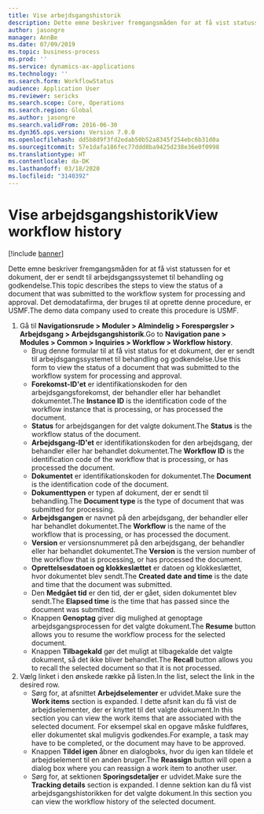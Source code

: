 ```yaml
---
title: Vise arbejdsgangshistorik
description: Dette emne beskriver fremgangsmåden for at få vist statussen for et dokument, der er sendt til arbejdsgangssystemet til behandling og godkendelse.
author: jasongre
manager: AnnBe
ms.date: 07/09/2019
ms.topic: business-process
ms.prod: ''
ms.service: dynamics-ax-applications
ms.technology: ''
ms.search.form: WorkflowStatus
audience: Application User
ms.reviewer: sericks
ms.search.scope: Core, Operations
ms.search.region: Global
ms.author: jasongre
ms.search.validFrom: 2016-06-30
ms.dyn365.ops.version: Version 7.0.0
ms.openlocfilehash: dd5b8d9f3fd2edab50b52a8345f254ebc6b31d0a
ms.sourcegitcommit: 57e1dafa186fec77ddd8ba9425d238e36e0f0998
ms.translationtype: HT
ms.contentlocale: da-DK
ms.lasthandoff: 03/18/2020
ms.locfileid: "3140392"
---
```

# <a name="view-workflow-history"></a><span data-ttu-id="54092-103">Vise arbejdsgangshistorik</span><span class="sxs-lookup"><span data-stu-id="54092-103">View workflow history</span></span>

[!include [banner](../../includes/banner.md)]

<span data-ttu-id="54092-104">Dette emne beskriver fremgangsmåden for at få vist statussen for et dokument, der er sendt til arbejdsgangssystemet til behandling og godkendelse.</span><span class="sxs-lookup"><span data-stu-id="54092-104">This topic describes the steps to view the status of a document that was submitted to the workflow system for processing and approval.</span></span> <span data-ttu-id="54092-105">Det demodatafirma, der bruges til at oprette denne procedure, er USMF.</span><span class="sxs-lookup"><span data-stu-id="54092-105">The demo data company used to create this procedure is USMF.</span></span>

1. <span data-ttu-id="54092-106">Gå til **Navigationsrude > Moduler > Almindelig > Forespørgsler > Arbejdsgang > Arbejdsgangshistorik**.</span><span class="sxs-lookup"><span data-stu-id="54092-106">Go to **Navigation pane > Modules > Common > Inquiries > Workflow > Workflow history**.</span></span>
    - <span data-ttu-id="54092-107">Brug denne formular til at få vist status for et dokument, der er sendt til arbejdsgangssystemet til behandling og godkendelse.</span><span class="sxs-lookup"><span data-stu-id="54092-107">Use this form to view the status of a document that was submitted to the workflow system for processing and approval.</span></span>  
    - <span data-ttu-id="54092-108">**Forekomst-ID'et** er identifikationskoden for den arbejdsgangsforekomst, der behandler eller har behandlet dokumentet.</span><span class="sxs-lookup"><span data-stu-id="54092-108">The **Instance ID** is the identification code of the workflow instance that is processing, or has processed the document.</span></span>  
    - <span data-ttu-id="54092-109">**Status** for arbejdsgangen for det valgte dokument.</span><span class="sxs-lookup"><span data-stu-id="54092-109">The **Status** is the workflow status of the document.</span></span>  
    - <span data-ttu-id="54092-110">**Arbejdsgang-ID'et** er identifikationskoden for den arbejdsgang, der behandler eller har behandlet dokumentet.</span><span class="sxs-lookup"><span data-stu-id="54092-110">The **Workflow ID** is the identification code of the workflow that is processing, or has processed the document.</span></span>  
    - <span data-ttu-id="54092-111">**Dokumentet** er identifikationskoden for dokumentet.</span><span class="sxs-lookup"><span data-stu-id="54092-111">The **Document** is the identification code of the document.</span></span>  
    - <span data-ttu-id="54092-112">**Dokumenttypen** er typen af dokument, der er sendt til behandling.</span><span class="sxs-lookup"><span data-stu-id="54092-112">The **Document type** is the type of document that was submitted for processing.</span></span>  
    - <span data-ttu-id="54092-113">**Arbejdsgangen** er navnet på den arbejdsgang, der behandler eller har behandlet dokumentet.</span><span class="sxs-lookup"><span data-stu-id="54092-113">The **Workflow** is the name of the workflow that is processing, or has processed the document.</span></span>  
    - <span data-ttu-id="54092-114">**Version** er versionsnummeret på den arbejdsgang, der behandler eller har behandlet dokumentet.</span><span class="sxs-lookup"><span data-stu-id="54092-114">The **Version** is the version number of the workflow that is processing, or has processed the document.</span></span>  
    - <span data-ttu-id="54092-115">**Oprettelsesdatoen og klokkeslættet** er datoen og klokkeslættet, hvor dokumentet blev sendt.</span><span class="sxs-lookup"><span data-stu-id="54092-115">The **Created date and time** is the date and time that the document was submitted.</span></span>  
    - <span data-ttu-id="54092-116">Den **Medgået tid** er den tid, der er gået, siden dokumentet blev sendt.</span><span class="sxs-lookup"><span data-stu-id="54092-116">The **Elapsed time** is the time that has passed since the document was submitted.</span></span>  
    - <span data-ttu-id="54092-117">Knappen **Genoptag** giver dig mulighed at genoptage arbejdsgangsprocessen for det valgte dokument.</span><span class="sxs-lookup"><span data-stu-id="54092-117">The **Resume** button allows you to resume the workflow process for the selected document.</span></span>  
    - <span data-ttu-id="54092-118">Knappen **Tilbagekald** gør det muligt at tilbagekalde det valgte dokument, så det ikke bliver behandlet.</span><span class="sxs-lookup"><span data-stu-id="54092-118">The **Recall** button allows you to recall the selected document so that it is not processed.</span></span>   
2. <span data-ttu-id="54092-119">Vælg linket i den ønskede række på listen.</span><span class="sxs-lookup"><span data-stu-id="54092-119">In the list, select the link in the desired row.</span></span>
    - <span data-ttu-id="54092-120">Sørg for, at afsnittet **Arbejdselementer** er udvidet.</span><span class="sxs-lookup"><span data-stu-id="54092-120">Make sure the **Work items** section is expanded.</span></span> <span data-ttu-id="54092-121">I dette afsnit kan du få vist de arbejdselementer, der er knyttet til det valgte dokument.</span><span class="sxs-lookup"><span data-stu-id="54092-121">In this section you can view the work items that are associated with the selected document.</span></span> <span data-ttu-id="54092-122">For eksempel skal en opgave måske fuldføres, eller dokumentet skal muligvis godkendes.</span><span class="sxs-lookup"><span data-stu-id="54092-122">For example, a task may have to be completed, or the document may have to be approved.</span></span>  
    - <span data-ttu-id="54092-123">Knappen **Tildel igen** åbner en dialogboks, hvor du igen kan tildele et arbejdselement til en anden bruger.</span><span class="sxs-lookup"><span data-stu-id="54092-123">The **Reassign** button will open a dialog box where you can reassign a work item to another user.</span></span>  
    - <span data-ttu-id="54092-124">Sørg for, at sektionen **Sporingsdetaljer** er udvidet.</span><span class="sxs-lookup"><span data-stu-id="54092-124">Make sure the **Tracking details** section is expanded.</span></span> <span data-ttu-id="54092-125">I denne sektion kan du få vist arbejdsgangshistorikken for det valgte dokument.</span><span class="sxs-lookup"><span data-stu-id="54092-125">In this section you can view the workflow history of the selected document.</span></span>  

